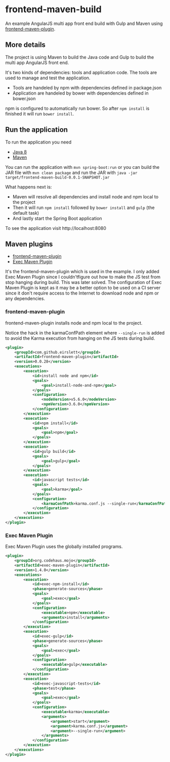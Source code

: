 # frontend-maven-build
An example AngularJS multi app front end build with Gulp and Maven using [frontend-maven-plugin](https://github.com/eirslett/frontend-maven-plugin).

## More details
The project is using Maven to build the Java code and Gulp to build the multi app AngularJS front end.

It's two kinds of dependencies: tools and application code. The tools are used to manage and test the application.
* Tools are handeled by npm with dependencies defined in package.json
* Application are handeled by bower with dependencies defined in bower.json

npm is configured to automatically run bower. So after `npm install` is finished it will run `bower install`.

## Run the application
To run the application you need
* [Java 8](http://www.oracle.com/technetwork/java/javase/downloads/index.html)
* [Maven](http://maven.apache.org/)

You can run the application with `mvn spring-boot:run` or you can build the JAR file with
`mvn clean package` and run the JAR with `java -jar target/frontend-maven-build-0.0.1-SNAPSHOT.jar`

What happens next is:
* Maven will resolve all dependencies and install node and npm local to the project
* Then it will run `npm install` followed by `bower install` and `gulp` (the default task)
* And lastly start the Spring Boot application

To see the application visit http://localhost:8080

## Maven plugins
* [frontend-maven-plugin](https://github.com/eirslett/frontend-maven-plugin)
* [Exec Maven Plugin](http://www.mojohaus.org/exec-maven-plugin/)

It's the frontend-maven-plugin which is used in the example. I only added Exec Maven Plugin since I
couldn'tfigure out how to make the JS test from stop hanging during build. This was later solved.
The configuration of Exec Maven Plugin is kept as it may be a better option to be used on a CI server
since it don't require access to the Internet to download node and npm or any dependencies.

### frontend-maven-plugin
frontend-maven-plugin installs node and npm local to the project.

Notice the hack in the karmaConfPath element where `--single-run` is added to avoid the Karma execution
from hanging on the JS tests during build.

```xml
<plugin>
    <groupId>com.github.eirslett</groupId>
    <artifactId>frontend-maven-plugin</artifactId>
    <version>0.0.28</version>
    <executions>
        <execution>
            <id>install node and npm</id>
            <goals>
                <goal>install-node-and-npm</goal>
            </goals>
            <configuration>
                <nodeVersion>v5.6.0</nodeVersion>
                <npmVersion>3.6.0</npmVersion>
            </configuration>
        </execution>
        <execution>
            <id>npm install</id>
            <goals>
                <goal>npm</goal>
            </goals>
        </execution>
        <execution>
            <id>gulp build</id>
            <goals>
                <goal>gulp</goal>
            </goals>
        </execution>
        <execution>
            <id>javascript tests</id>
            <goals>
                <goal>karma</goal>
            </goals>
            <configuration>
                <karmaConfPath>karma.conf.js --single-run</karmaConfPath>
            </configuration>
        </execution>
    </executions>
</plugin>
```

### Exec Maven Plugin
Exec Maven Plugin uses the globally installed programs.

```xml
<plugin>
    <groupId>org.codehaus.mojo</groupId>
    <artifactId>exec-maven-plugin</artifactId>
    <version>1.4.0</version>
    <executions>
        <execution>
            <id>exec-npm-install</id>
            <phase>generate-sources</phase>
            <goals>
                <goal>exec</goal>
            </goals>
            <configuration>
                <executable>npm</executable>
                <arguments>install</arguments>
            </configuration>
        </execution>
        <execution>
            <id>exec-gulp</id>
            <phase>generate-sources</phase>
            <goals>
                <goal>exec</goal>
            </goals>
            <configuration>
                <executable>gulp</executable>
            </configuration>
        </execution>
        <execution>
            <id>exec-javascript-tests</id>
            <phase>test</phase>
            <goals>
                <goal>exec</goal>
            </goals>
            <configuration>
                <executable>karma</executable>
                <arguments>
                    <argument>start</argument>
                    <argument>karma.conf.js</argument>
                    <argument>--single-run</argument>
                </arguments>
            </configuration>
        </execution>
    </executions>
</plugin>
```